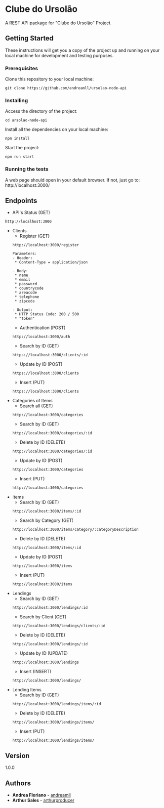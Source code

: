 # Clube do Ursolão

A REST API package for "Clube do Ursolão" Project.


## Getting Started

These instructions will get you a copy of the project up and running on your local machine for development and testing purposes.

### Prerequisites

Clone this repository to your local machine:

```
git clone https://github.com/andreamll/ursolao-node-api
```

### Installing

Access the directory of the project:

```
cd ursolao-node-api
```

Install all the dependencies on your local machine:

```
npm install
```

Start the project:

```
npm run start
```

### Running the tests

A web page should open in your default browser. If not, just go to: http://localhost:3000/


## Endpoints

- API's Status (GET)
```
http://localhost:3000
```
- Clients
  * Register (GET)
  ```
  http://localhost:3000/register
  
  Parameters:
  - Header:
   * Content-Type = application/json
   
  - Body:
   * name
   * email
   * password
   * countrycode
   * areacode
   * telephone
   * zipcode
   
  - Output:
   * HTTP Status Code: 200 / 500
   * "token"
  ```
  * Authentication (POST)
  ```
  http://localhost:3000/auth
  ```
  * Search by ID (GET)
  ```
  https://localhost:3000/clients/:id
  ```
  * Update by ID (POST)
  ```
  https://localhost:3000/clients
  ```
  * Insert (PUT)
  ```
  https://localhost:3000/clients
  ```
- Categories of Items
  * Search all (GET)
  ```
  http://localhost:3000/categories
  ```
  * Search by ID (GET)
  ```
  http://localhost:3000/categories/:id
  ```
  * Delete by ID (DELETE)
  ```
  http://localhost:3000/categories/:id
  ```
  * Update by ID (POST)
  ```
  http://localhost:3000/categories
  ```
  * Insert (PUT)
  ```
  http://localhost:3000/categories
  ```
- Items
  * Search by ID (GET)
  ```
  http://localhost:3000/items/:id
  ```
  * Search by Category (GET)
  ```
  http://localhost:3000/items/category/:categoryDescription
  ```
  * Delete by ID (DELETE)
  ```
  http://localhost:3000/items/:id
  ```
  * Update by ID (POST)
  ```
  http://localhost:3000/items
  ```
  * Insert (PUT)
  ```
  http://localhost:3000/items
  ```
- Lendings
  * Search by ID (GET)
  ```
  http://localhost:3000/lendings/:id
  ```
  * Search by Client (GET)
  ```
  http://localhost:3000/lendings/clients/:id
  ```
  * Delete by ID (DELETE)
  ```
  http://localhost:3000/lendings/:id
  ```
  * Update by ID (UPDATE)
  ```
  http://localhost:3000/lendings
  ```
  * Insert (INSERT)
  ```
  http://localhost:3000/lendings/
  ```
- Lending Items
  * Search by ID (GET)
  ```
  http://localhost:3000/lendings/items/:id
  ```
  * Delete by ID (DELETE)
  ```
  http://localhost:3000/lendings/items/
  ```
  * Insert (PUT)
  ```
  http://localhost:3000/lendings/items/
  ```

## Version

1.0.0


## Authors

* **Andrea Floriano** - [andreamll](https://github.com/andreamll)
* **Arthur Sales** - [arthurproducer](https://github.com/arthurproducer)

